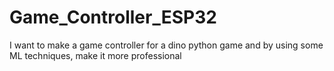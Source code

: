 # Game_Controller_ESP32
I want to make a game controller for a dino python game and by using some ML techniques, make it more professional

